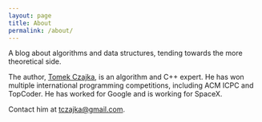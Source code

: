 ```yaml
---
layout: page
title: About
permalink: /about/
---
```

A blog about algorithms and data structures, tending towards the more theoretical side.

The author, <a href="https://www.mimuw.edu.pl/~tczajka/cv/resume.html">Tomek Czajka</a>, is an
algorithm and C++ expert. He has won multiple international programming competitions, including ACM ICPC
and TopCoder. He has worked for Google and is working for SpaceX.

Contact him at tczajka@gmail.com.
